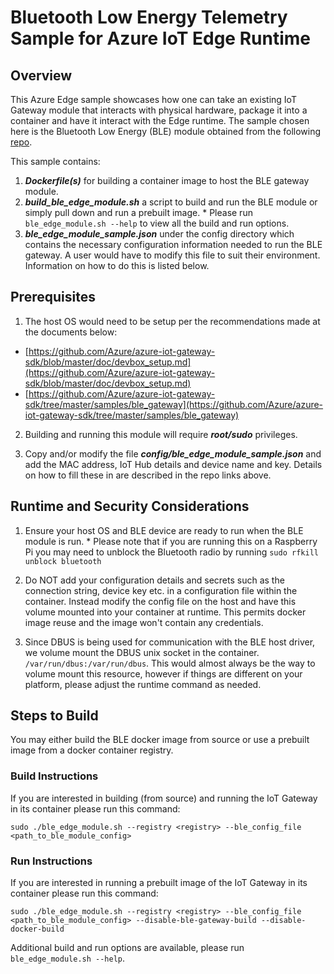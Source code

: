 Bluetooth Low Energy Telemetry Sample for Azure IoT Edge Runtime
================================================================

Overview
--------

This Azure Edge sample showcases how one can take an existing IoT Gateway module that interacts with physical hardware, package it into a container and have it interact with the Edge runtime.
The sample chosen here is the Bluetooth Low Energy (BLE) module obtained from the following [repo]( https://github.com/Azure/azure-iot-gateway-sdk).

This sample contains:

  1. ***Dockerfile(s)*** for building a container image to host the BLE gateway module.
  2. ***build_ble_edge_module.sh*** a script to build and run the BLE module or simply pull down and run a prebuilt image.
    * Please run ```ble_edge_module.sh --help``` to view all the build and run options.
  3. ***ble_edge_module_sample.json*** under the config directory which contains the necessary configuration information needed to run the BLE gateway. A user would have to modify this file to suit their environment. Information on how to do this is listed below.

Prerequisites
-------------

1. The host OS would need to be setup per the recommendations made at the documents below:
  * [https://github.com/Azure/azure-iot-gateway-sdk/blob/master/doc/devbox_setup.md](https://github.com/Azure/azure-iot-gateway-sdk/blob/master/doc/devbox_setup.md)
  * [https://github.com/Azure/azure-iot-gateway-sdk/tree/master/samples/ble_gateway](https://github.com/Azure/azure-iot-gateway-sdk/tree/master/samples/ble_gateway)

2. Building and running this module will require ***root/sudo*** privileges.
    
3. Copy and/or modify the file ***config/ble_edge_module_sample.json*** and add the MAC address, IoT Hub details and device name and key. Details on how to fill these in are described in the repo links above.

Runtime and Security Considerations
-----------------------------------

  1. Ensure your host OS and BLE device are ready to run when the BLE module is run.
    * Please note that if you are running this on a Raspberry Pi you may need to unblock the Bluetooth radio by running  ``` sudo rfkill unblock bluetooth ```

  2. Do NOT add your configuration details and secrets such as the connection string, device key etc. in a configuration file within the container. Instead modify the config file on the host and have this volume mounted into your container at runtime. This permits docker image reuse and the image won't contain any credentials.

  3. Since DBUS is being used for communication with the BLE host driver, we volume mount the DBUS unix socket in the container. ```/var/run/dbus:/var/run/dbus```. This would almost always be the way to volume mount this resource, however if things are different on your platform, please adjust the runtime command as needed.

Steps to Build
--------------

You may either build the BLE docker image from source or use a prebuilt image from a docker container registry.
 
### Build Instructions
If you are interested in building (from source) and running the IoT Gateway in its container please run this command:

```
sudo ./ble_edge_module.sh --registry <registry> --ble_config_file <path_to_ble_module_config>
```

### Run Instructions

If you are interested in running a prebuilt image of the IoT Gateway in its container please run this command:

```
sudo ./ble_edge_module.sh --registry <registry> --ble_config_file <path_to_ble_module_config> --disable-ble-gateway-build --disable-docker-build
```

Additional build and run options are available, please run ```ble_edge_module.sh --help```.
